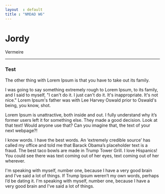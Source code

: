 ```yaml
---
layout  : default
title : "NMDAD W6"
---
```


Jordy
===
Vermeire 
<hr>
<h3>Test</h3>
The other thing with Lorem Ipsum is that you have to take out its family.

I was going to say something extremely rough to Lorem Ipsum, to its family, and I said to myself, "I can't do it. I just can't do it. It's inappropriate. It's not nice." Lorem Ipsum's father was with Lee Harvey Oswald prior to Oswald's being, you know, shot.

Lorem Ipsum is unattractive, both inside and out. I fully understand why it’s former users left it for something else. They made a good decision. Look at that text! Would anyone use that? Can you imagine that, the text of your next webpage?!

I know words. I have the best words. An ‘extremely credible source’ has called my office and told me that Barack Obama’s placeholder text is a fraud. The best taco bowls are made in Trump Tower Grill. I love Hispanics! You could see there was text coming out of her eyes, text coming out of her wherever.

I'm speaking with myself, number one, because I have a very good brain and I've said a lot of things. If Trump Ipsum weren’t my own words, perhaps I’d be dating it. I'm speaking with myself, number one, because I have a very good brain and I've said a lot of things.

